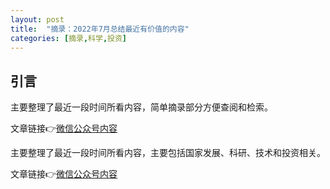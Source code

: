 ```yaml
---
layout: post
title:  "摘录：2022年7月总结最近有价值的内容"
categories: [摘录,科学,投资]
---
```


## 引言

主要整理了最近一段时间所看内容，简单摘录部分方便查阅和检索。

文章链接👉[微信公众号内容](https://mp.weixin.qq.com/s/QK-uc8zHUc5hCvucZG46Og)


主要整理了最近一段时间所看内容，主要包括国家发展、科研、技术和投资相关。

文章链接👉[微信公众号内容](https://mp.weixin.qq.com/s/rBLfF3jcgOLusxlTedDcBg)

